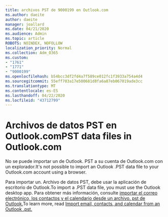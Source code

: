 ```yaml
---
title: archivos PST de 9000199 en Outlook.com
ms.author: daeite
author: daeite
manager: joallard
ms.date: 04/21/2020
ms.audience: Admin
ms.topic: article
ROBOTS: NOINDEX, NOFOLLOW
localization_priority: Normal
ms.collection: Adm_O365
ms.custom:
- "1761"
- "1771"
- "9000199"
ms.openlocfilehash: b54bcc3df2fd4a7f589ce012fc1f3933a754a4d4
ms.sourcegitcommit: 55eff703a17e500681d8fa6a87eb067019ade3cc
ms.translationtype: MT
ms.contentlocale: es-ES
ms.lasthandoff: 04/22/2020
ms.locfileid: "43712799"
---
```

# <a name="pst-data-files-in-outlookcom"></a><span data-ttu-id="1bfa0-102">Archivos de datos PST en Outlook.com</span><span class="sxs-lookup"><span data-stu-id="1bfa0-102">PST data files in Outlook.com</span></span>

<span data-ttu-id="1bfa0-103">No se puede importar un de Outlook. PST a su cuenta de Outlook.com con un explorador.</span><span class="sxs-lookup"><span data-stu-id="1bfa0-103">It's not possible to import an Outlook .PST data file to your Outlook.com account using a browser.</span></span>

<span data-ttu-id="1bfa0-104">Para importar un. Archivo de datos PST, debe usar la aplicación de escritorio de Outlook.</span><span class="sxs-lookup"><span data-stu-id="1bfa0-104">To import a .PST data file, you must use the Outlook desktop app.</span></span> <span data-ttu-id="1bfa0-105">Para obtener más información, consulte [importar el correo electrónico, los contactos y el calendario desde un archivo. pst de Outlook.](https://support.office.com/article/431a8e9a-f99f-4d5f-ae48-ded54b3440ac?wt.mc_id=Office_Outlook_com_Alchemy)</span><span class="sxs-lookup"><span data-stu-id="1bfa0-105">To learn more, read [Import email, contacts, and calendar from an Outlook .pst.](https://support.office.com/article/431a8e9a-f99f-4d5f-ae48-ded54b3440ac?wt.mc_id=Office_Outlook_com_Alchemy)</span></span>
